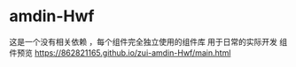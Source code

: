 # amdin-Hwf
这是一个没有相关依赖 ，每个组件完全独立使用的组件库  用于日常的实际开发
组件预览  https://862821165.github.io/zui-amdin-Hwf/main.html
